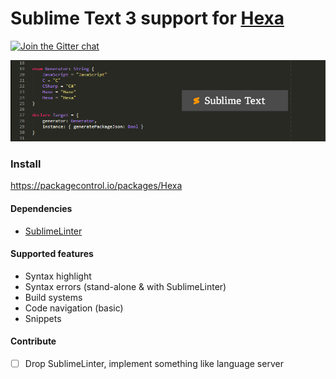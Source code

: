 # Sublime Text 3 support for [Hexa](https://github.com/hexalang)

[![Join the Gitter chat](https://badges.gitter.im/hexalang/hexalang.svg)](https://gitter.im/hexalang/SublimeText?utm_source=share-link&utm_medium=link&utm_campaign=share-link)

![Screenshot](screenshot.png?raw=true)

### Install

https://packagecontrol.io/packages/Hexa

#### Dependencies

- [SublimeLinter](http://www.sublimelinter.com/en/stable/installation.html)

#### Supported features

- Syntax highlight
- Syntax errors (stand-alone & with SublimeLinter)
- Build systems
- Code navigation (basic)
- Snippets

#### Contribute

- [ ] Drop SublimeLinter, implement something like language server

